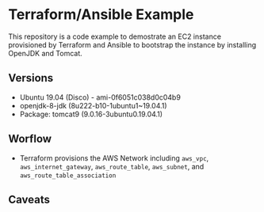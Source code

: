 # Terraform/Ansible Example 
This repository is a code example to demostrate an EC2 instance provisioned by Terraform and Ansible to bootstrap the instance by installing OpenJDK and Tomcat.

## Versions
- Ubuntu 19.04 (Disco) - ami-0f6051c038d0c04b9
- openjdk-8-jdk (8u222-b10-1ubuntu1~19.04.1)
- Package: tomcat9 (9.0.16-3ubuntu0.19.04.1) 

## Worflow
- Terraform provisions the AWS Network including `aws_vpc`, `aws_internet_gateway`, `aws_route_table`, `aws_subnet`, and `aws_route_table_association`   

## 

## Caveats

